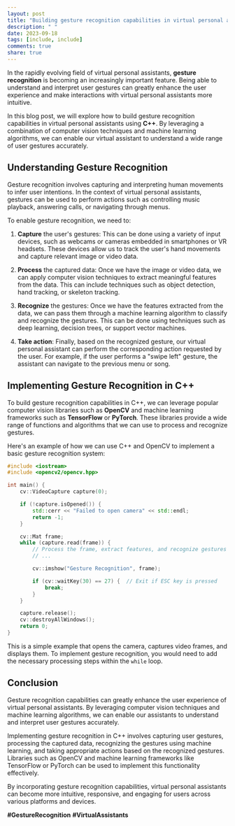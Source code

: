 ```yaml
---
layout: post
title: "Building gesture recognition capabilities in virtual personal assistants with C++"
description: " "
date: 2023-09-18
tags: [include, include]
comments: true
share: true
---
```


In the rapidly evolving field of virtual personal assistants, **gesture recognition** is becoming an increasingly important feature. Being able to understand and interpret user gestures can greatly enhance the user experience and make interactions with virtual personal assistants more intuitive.

In this blog post, we will explore how to build gesture recognition capabilities in virtual personal assistants using **C++**. By leveraging a combination of computer vision techniques and machine learning algorithms, we can enable our virtual assistant to understand a wide range of user gestures accurately.

## Understanding Gesture Recognition

Gesture recognition involves capturing and interpreting human movements to infer user intentions. In the context of virtual personal assistants, gestures can be used to perform actions such as controlling music playback, answering calls, or navigating through menus.

To enable gesture recognition, we need to:

1. **Capture** the user's gestures: This can be done using a variety of input devices, such as webcams or cameras embedded in smartphones or VR headsets. These devices allow us to track the user's hand movements and capture relevant image or video data.

2. **Process** the captured data: Once we have the image or video data, we can apply computer vision techniques to extract meaningful features from the data. This can include techniques such as object detection, hand tracking, or skeleton tracking.

3. **Recognize** the gestures: Once we have the features extracted from the data, we can pass them through a machine learning algorithm to classify and recognize the gestures. This can be done using techniques such as deep learning, decision trees, or support vector machines.

4. **Take action**: Finally, based on the recognized gesture, our virtual personal assistant can perform the corresponding action requested by the user. For example, if the user performs a "swipe left" gesture, the assistant can navigate to the previous menu or song.

## Implementing Gesture Recognition in C++

To build gesture recognition capabilities in C++, we can leverage popular computer vision libraries such as **OpenCV** and machine learning frameworks such as **TensorFlow** or **PyTorch**. These libraries provide a wide range of functions and algorithms that we can use to process and recognize gestures.

Here's an example of how we can use C++ and OpenCV to implement a basic gesture recognition system:

```cpp
#include <iostream>
#include <opencv2/opencv.hpp>

int main() {
    cv::VideoCapture capture(0);

    if (!capture.isOpened()) {
        std::cerr << "Failed to open camera" << std::endl;
        return -1;
    }

    cv::Mat frame;
    while (capture.read(frame)) {
        // Process the frame, extract features, and recognize gestures
        // ...

        cv::imshow("Gesture Recognition", frame);

        if (cv::waitKey(30) == 27) {  // Exit if ESC key is pressed
            break;
        }
    }

    capture.release();
    cv::destroyAllWindows();
    return 0;
}
```

This is a simple example that opens the camera, captures video frames, and displays them. To implement gesture recognition, you would need to add the necessary processing steps within the `while` loop.

## Conclusion

Gesture recognition capabilities can greatly enhance the user experience of virtual personal assistants. By leveraging computer vision techniques and machine learning algorithms, we can enable our assistants to understand and interpret user gestures accurately.

Implementing gesture recognition in C++ involves capturing user gestures, processing the captured data, recognizing the gestures using machine learning, and taking appropriate actions based on the recognized gestures. Libraries such as OpenCV and machine learning frameworks like TensorFlow or PyTorch can be used to implement this functionality effectively.

By incorporating gesture recognition capabilities, virtual personal assistants can become more intuitive, responsive, and engaging for users across various platforms and devices.

**#GestureRecognition** **#VirtualAssistants**